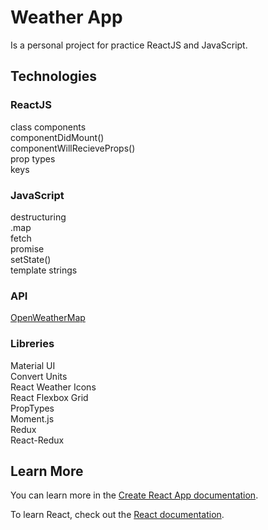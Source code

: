 # Weather App

Is a personal project for practice ReactJS and JavaScript.

## Technologies

### ReactJS

class components<br>
componentDidMount() <br>
componentWillRecieveProps()<br>
prop types<br>
keys

### JavaScript

destructuring<br>
.map<br>
fetch<br>
promise<br>
setState()<br>
template strings

### API

[OpenWeatherMap](https://openweathermap.org/)

### Libreries

Material UI<br>
Convert Units<br>
React Weather Icons<br>
React Flexbox Grid<br>
PropTypes<br>
Moment.js<br>
Redux<br>
React-Redux

## Learn More

You can learn more in the [Create React App documentation](https://facebook.github.io/create-react-app/docs/getting-started).

To learn React, check out the [React documentation](https://reactjs.org/).
